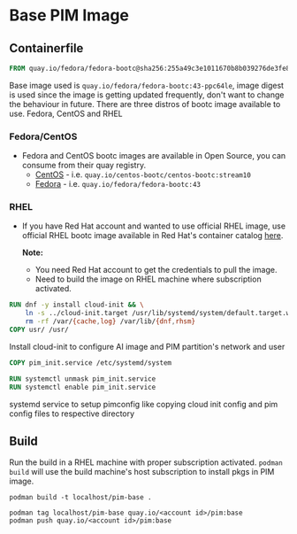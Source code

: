 # Base PIM Image

## Containerfile
```Dockerfile
FROM quay.io/fedora/fedora-bootc@sha256:255a49c3e1011670b8b039276de3fe8bef5e7c1de5f06f6fb9d1dd8a6084d600
```
Base image used is `quay.io/fedora/fedora-bootc:43-ppc64le`, image digest is used since the image is getting updated frequently, don't want to change the behaviour in future.
There are three distros of bootc image available to use. Fedora, CentOS and RHEL
### Fedora/CentOS
- Fedora and CentOS bootc images are available in Open Source, you can consume from their quay registry.
    - [CentOS](https://quay.io/repository/centos-bootc/centos-bootc) - i.e. `quay.io/centos-bootc/centos-bootc:stream10`
    - [Fedora](https://quay.io/repository/fedora/fedora-bootc) - i.e. `quay.io/fedora/fedora-bootc:43`
### RHEL
- If you have Red Hat account and wanted to use official RHEL image, use official RHEL bootc image available in Red Hat's container catalog [here](https://catalog.redhat.com/en/software/containers/rhel10/rhel-bootc/6707d29f27f63a06f7873ee2?architecture=ppc64le&image=). 

    **Note:**
    - You need Red Hat account to get the credentials to pull the image. 
    - Need to build the image on RHEL machine where subscription activated.



```Dockerfile
RUN dnf -y install cloud-init && \
    ln -s ../cloud-init.target /usr/lib/systemd/system/default.target.wants && \
    rm -rf /var/{cache,log} /var/lib/{dnf,rhsm}
COPY usr/ /usr/
```
Install cloud-init to configure AI image and PIM partition's network and user

```Dockerfile
COPY pim_init.service /etc/systemd/system

RUN systemctl unmask pim_init.service
RUN systemctl enable pim_init.service
```
systemd service to setup pimconfig like copying cloud init config and pim config files to respective directory

## Build

Run the build in a RHEL machine with proper subscription activated. `podman build` will use the build machine's host subscription to install pkgs in PIM image.

```shell
podman build -t localhost/pim-base .

podman tag localhost/pim-base quay.io/<account id>/pim:base
podman push quay.io/<account id>/pim:base
```
